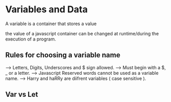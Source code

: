 
# Variables and Data

A variable is a container that stores a value

the value of a javascript container can be changed at runtime/during the execution of a program.

## Rules for choosing a variable name

--> Letters, Digits, Underscores and $ sign allowed.
--> Must begin with a $, _ or a letter.
--> Javascript Reserved words cannot be used as a variable name.
--> Harry and haRRy are diifrent variables ( case sensitive ).

## Var vs Let

